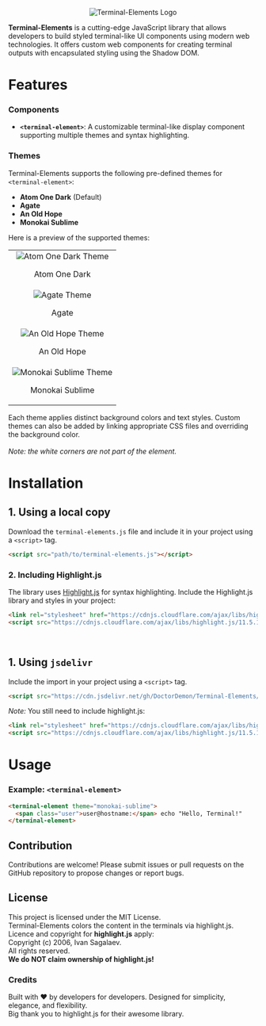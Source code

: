 <p align="center">
  <img src="https://i.postimg.cc/rFgwLf24/Screenshot-229.png" alt="Terminal-Elements Logo" width="">
</p>

**Terminal-Elements** is a cutting-edge JavaScript library that allows developers to build styled terminal-like UI components using modern web technologies. It offers custom web components for creating terminal outputs with encapsulated styling using the Shadow DOM.



# Features

### Components
- **`<terminal-element>`**: A customizable terminal-like display component supporting multiple themes and syntax highlighting.

### Themes
Terminal-Elements supports the following pre-defined themes for `<terminal-element>`:
- **Atom One Dark** (Default)
- **Agate**
- **An Old Hope**
- **Monokai Sublime**

Here is a preview of the supported themes:


<table align="center" >
  <tr>
    <td align="center">
      <img src="https://i.postimg.cc/TYXBcb1H/Screenshot-232-Kopie.png" alt="Atom One Dark Theme" width="">
      <p>Atom One Dark</p>
    </td>
    <tr>
    <td align="center">
      <img src="https://i.postimg.cc/SK5vY2Hd/Screenshot-232.png" alt="Agate Theme" width="">
      <p>Agate</p>
    </td>
      </tr>
  </tr>
  <tr>
    <td align="center">
      <img src="https://i.postimg.cc/Y9Wy62HH/Screenshot-233-Kopie.png" alt="An Old Hope Theme" width="">
      <p>An Old Hope</p>
    </td>
    <tr>
    <td align="center">
      <img src="https://i.postimg.cc/44pSn3Pv/Screenshot-234-Kopie.png" alt="Monokai Sublime Theme" width="">
      <p>Monokai Sublime</p>
    </td>
      </tr>
  </tr>
</table>

Each theme applies distinct background colors and text styles. Custom themes can also be added by linking appropriate CSS files and overriding the background color.<br/><br/>
*Note: the white corners are not part of the element.*



# Installation

## 1. Using a local copy
Download the `terminal-elements.js` file and include it in your project using a `<script>` tag.

```html
<script src="path/to/terminal-elements.js"></script>
```

### 2. Including Highlight.js
The library uses [Highlight.js](https://highlightjs.org/) for syntax highlighting. Include the Highlight.js library and styles in your project:

```html
<link rel="stylesheet" href="https://cdnjs.cloudflare.com/ajax/libs/highlight.js/11.5.1/styles/default.min.css">
<script src="https://cdnjs.cloudflare.com/ajax/libs/highlight.js/11.5.1/highlight.min.js"></script>
```
<br/>

## 1. Using `jsdelivr`
Include the import in your project using a `<script>` tag.

```html
<script src="https://cdn.jsdelivr.net/gh/DoctorDemon/Terminal-Elements/terminal-elements.js defer"></script>
```

*Note:* You still need to include highlight.js:
```html
<link rel="stylesheet" href="https://cdnjs.cloudflare.com/ajax/libs/highlight.js/11.5.1/styles/default.min.css">
<script src="https://cdnjs.cloudflare.com/ajax/libs/highlight.js/11.5.1/highlight.min.js"></script>
```



# Usage

### Example: `<terminal-element>`

```html
<terminal-element theme="monokai-sublime">
  <span class="user">user@hostname:</span> echo "Hello, Terminal!"
</terminal-element>
```



## Contribution
Contributions are welcome! Please submit issues or pull requests on the GitHub repository to propose changes or report bugs.



## License
This project is licensed under the MIT License.<br/>
Terminal-Elements colors the content in the terminals via highlight.js.<br/>
Licence and copyright for **highlight.js** apply:<br/>
Copyright (c) 2006, Ivan Sagalaev.<br/>
All rights reserved.<br/>
**We do NOT claim ownership of highlight.js!**


### Credits
Built with ❤️ by developers for developers. Designed for simplicity, elegance, and flexibility.<br/>
Big thank you to highlight.js for their awesome library.
